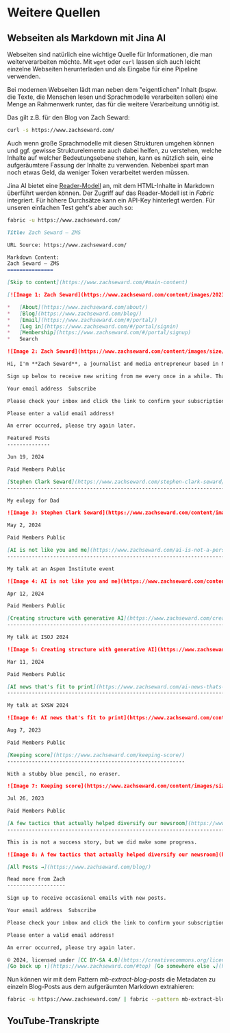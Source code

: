# Weitere Quellen

## Webseiten als Markdown mit Jina AI

Webseiten sind natürlich eine wichtige Quelle für Informationen, die man weiterverarbeiten möchte. Mit ```wget``` oder ```curl``` lassen sich auch leicht einzelne Webseiten herunterladen und als Eingabe für eine Pipeline verwenden. 

Bei modernen Webseiten lädt man neben dem "eigentlichen" Inhalt (bspw. die Texte, die Menschen lesen und Sprachmodelle verarbeiten sollen) eine Menge an Rahmenwerk runter, das für die weitere Verarbeitung unnötig ist.

Das gilt z.B. für den Blog von Zach Seward:

```bash
curl -s https://www.zachseward.com/
```
 Auch wenn große Sprachmodelle mit diesen Strukturen umgehen können und ggf. gewisse Strukturelemente auch dabei helfen, zu verstehen, welche Inhalte auf welcher Bedeutungsebene stehen, kann es nützlich sein, eine aufgeräumtere Fassung der Inhalte zu verwenden. Nebenbei spart man noch etwas Geld, da weniger Token verarbeitet werden müssen.

 Jina AI bietet eine [Reader-Modell](https://jina.ai/news/reader-lm-small-language-models-for-cleaning-and-converting-html-to-markdown) an, mit dem HTML-Inhalte in Markdown überführt werden können. Der Zugriff auf das Reader-Modell ist in _Fabric_ integriert. Für höhere Durchsätze kann ein API-Key hinterlegt werden. Für unseren einfachen Test geht's aber auch so:

 ```bash
 fabric -u https://www.zachseward.com/
 ```
```markdown
Title: Zach Seward — ZMS

URL Source: https://www.zachseward.com/

Markdown Content:
Zach Seward — ZMS
===============

[Skip to content](https://www.zachseward.com/#main-content)

[![Image 1: Zach Seward](https://www.zachseward.com/content/images/2023/03/ZMS.png)](https://www.zachseward.com/)

*   [About](https://www.zachseward.com/about/)
*   [Blog](https://www.zachseward.com/blog/)
*   [Email](https://www.zachseward.com/#/portal/)
*   [Log in](https://www.zachseward.com/#/portal/signin)
*   [Membership](https://www.zachseward.com/#/portal/signup)
*   Search

![Image 2: Zach Seward](https://www.zachseward.com/content/images/size/w256/2024/03/Zach-Seward1935-squarecloser-1.png)

Hi, I'm **Zach Seward**, a journalist and media entrepreneur based in New York. I'm the editorial director of AI initiatives at The New York Times. Before that, I co-founded the business news organization Quartz. My professional biography, contact information, etc., [can be found here](https://www.zachseward.com/about).

Sign up below to receive new writing from me every once in a while. Thanks!

Your email address  Subscribe

Please check your inbox and click the link to confirm your subscription.

Please enter a valid email address!

An error occurred, please try again later.

Featured Posts
--------------

Jun 19, 2024

Paid Members Public

[Stephen Clark Seward](https://www.zachseward.com/stephen-clark-seward/)
------------------------------------------------------------------------

My eulogy for Dad

![Image 3: Stephen Clark Seward](https://www.zachseward.com/content/images/size/w1460/2024/06/740437963.308778.jpg)

May 2, 2024

Paid Members Public

[AI is not like you and me](https://www.zachseward.com/ai-is-not-a-person/)
---------------------------------------------------------------------------

My talk at an Aspen Institute event

![Image 4: AI is not like you and me](https://www.zachseward.com/content/images/size/w1460/2024/05/coverslide-1.jpg)

Apr 12, 2024

Paid Members Public

[Creating structure with generative AI](https://www.zachseward.com/creating-structure-with-generative-ai/)
----------------------------------------------------------------------------------------------------------

My talk at ISOJ 2024

![Image 5: Creating structure with generative AI](https://www.zachseward.com/content/images/size/w1460/2024/04/title-slide.001-1.jpeg)

Mar 11, 2024

Paid Members Public

[AI news that's fit to print](https://www.zachseward.com/ai-news-thats-fit-to-print-sxsw-2024/)
-----------------------------------------------------------------------------------------------

My talk at SXSW 2024

![Image 6: AI news that's fit to print](https://www.zachseward.com/content/images/size/w1460/2024/03/AI-news-that-s-fit-to-print---SXSW-2024.001.jpeg)

Aug 7, 2023

Paid Members Public

[Keeping score](https://www.zachseward.com/keeping-score/)
----------------------------------------------------------

With a stubby blue pencil, no eraser.

![Image 7: Keeping score](https://www.zachseward.com/content/images/size/w1460/2023/08/IMG_3477-1.jpeg)

Jul 26, 2023

Paid Members Public

[A few tactics that actually helped diversify our newsroom](https://www.zachseward.com/a-few-tactics-that-actually-helped-diversify-our-newsroom/)
--------------------------------------------------------------------------------------------------------------------------------------------------

This is is not a success story, but we did make some progress.

![Image 8: A few tactics that actually helped diversify our newsroom](https://www.zachseward.com/content/images/size/w1460/2023/07/tempImagey1RErn.gif)

[All Posts →](https://www.zachseward.com/blog/)

Read more from Zach
-------------------

Sign up to receive occasional emails with new posts.

Your email address  Subscribe

Please check your inbox and click the link to confirm your subscription.

Please enter a valid email address!

An error occurred, please try again later.

© 2024, licensed under [CC BY-SA 4.0](https://creativecommons.org/licenses/by-sa/4.0/)  
[Go back up ↑](https://www.zachseward.com/#top) [Go somewhere else ↘](https://randomstreetview.com/)
```

Nun können wir mit dem Pattern _mb-extract-blog-posts_ die Metadaten zu einzeln Blog-Posts aus dem aufgeräumten Markdown extrahieren:

```bash
fabric -u https://www.zachseward.com/ | fabric --pattern mb-extract-blog-posts > data/zachseward_blog.csv
```
## YouTube-Transkripte